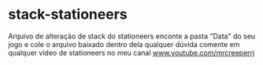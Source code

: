 # stack-stationeers
Arquivo de alteração de stack do stationeers
enconte a pasta "Data" do seu jogo e cole o arquivo baixado dentro dela
qualquer dúvida comente em qualquer vídeo de stationeers no meu canal
www.youtube.com/mrcreeperrj
